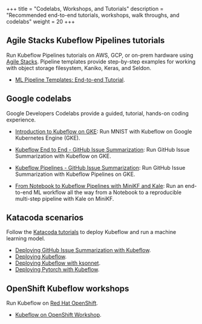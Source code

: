 +++
title = "Codelabs, Workshops, and Tutorials"
description = "Recommended end-to-end tutorials, workshops, walk throughs, and codelabs"
weight = 20
+++

## Agile Stacks Kubeflow Pipelines tutorials

Run Kubeflow Pipelines tutorials on AWS, GCP, or on-prem hardware using [Agile Stacks](https://www.agilestacks.com/).
Pipeline templates provide step-by-step examples for working with object storage filesystem, Kaniko, Keras, and Seldon.

* [ML Pipeline Templates: End-to-end Tutorial](https://docs.agilestacks.com/article/gkyq26pzmr-creating-an-ml-pipeline).

## Google codelabs

Google Developers Codelabs provide a guided, tutorial, hands-on coding experience.

* [Introduction to Kubeflow on GKE](https://codelabs.developers.google.com/codelabs/kubeflow-introduction/index.html): Run MNIST with Kubeflow on Google Kubernetes Engine (GKE).

* [Kubeflow End to End - GitHub Issue Summarization](https://codelabs.developers.google.com/codelabs/cloud-kubeflow-e2e-gis/): Run GitHub Issue Summarization with Kubeflow on GKE.

* [Kubeflow Pipelines - GitHub Issue
  Summarization](https://codelabs.developers.google.com/codelabs/cloud-kubeflow-pipelines-gis/index.html): Run GitHub Issue Summarization with Kubeflow Pipelines on GKE.

* [From Notebook to Kubeflow Pipelines with MiniKF and Kale](https://codelabs.developers.google.com/codelabs/cloud-kubeflow-minikf-kale/index.html): Run an end-to-end ML workflow all the way from a Notebook to a reproducible multi-step pipeline with Kale on MiniKF.

## Katacoda scenarios

Follow the [Katacoda tutorials](https://www.katacoda.com/kubeflow) to deploy Kubeflow and run a machine learning model.

* [Deploying GitHub Issue Summarization with
  Kubeflow](https://www.katacoda.com/kubeflow/scenarios/deploying-github-issue-summarization).
* [Deploying
  Kubeflow](https://www.katacoda.com/kubeflow/scenarios/deploying-kubeflow).
* [Deploying Kubeflow with
  ksonnet](https://www.katacoda.com/kubeflow/scenarios/deploying-kubeflow-with-ksonnet).
* [Deploying Pytorch with
  Kubeflow](https://www.katacoda.com/kubeflow/scenarios/deploy-pytorch-with-kubeflow).

## OpenShift Kubeflow workshops

Run Kubeflow on [Red Hat OpenShift](https://www.openshift.com/).

* [Kubeflow on OpenShift Workshop](https://github.com/AICoE/openshift_kubeflow_workshop).
